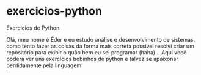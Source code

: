 # exercicios-python
Exercicios de Python

Olá, meu nome é Éder e eu estudo análise e desenvolvimento de sistemas, como tento fazer as coisas da forma mais correta possível resolvi criar um repositório para exibir o quão bem eu sei programar (haha)... Aqui você poderá ver uns exercícios bobinhos de python e talvez se apaixonar perdidamente pela linguagem. 
